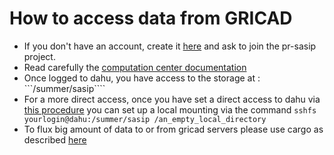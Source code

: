 # How to access data from GRICAD

 - If you don't have an account, create it [here](https://perseus.univ-grenoble-alpes.fr/create-account/portal) and ask to join the pr-sasip project.
 - Read carefully the [computation center documentation](https://gricad-doc.univ-grenoble-alpes.fr/en/)
 - Once logged to dahu, you have access to the storage at : ```/summer/sasip````
 - For a more direct access, once you have set a direct access to dahu via [this procedure](https://gricad-doc.univ-grenoble-alpes.fr/en/hpc/connexion/#connecting-to-the-gateways-without-a-password) you can set up a local mounting via the command ```sshfs yourlogin@dahu:/summer/sasip /an_empty_local_directory```
 - To flux big amount of data to or from gricad servers please use cargo as described [here](https://gricad-doc.univ-grenoble-alpes.fr/en/hpc/data_management/#data-transfer-operations)
